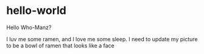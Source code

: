 # hello-world

Hello Who-Manz?

I luv me some ramen, and I love me some sleep.  I need to update my picture to be a bowl of ramen that looks like a face
